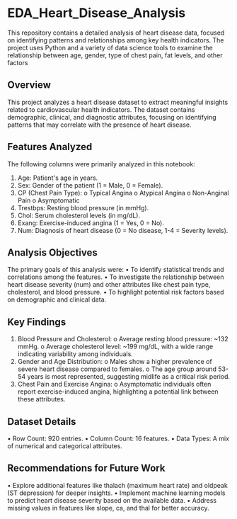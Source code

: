 # EDA_Heart_Disease_Analysis
This repository contains a detailed analysis of heart disease data, focused on identifying patterns and relationships among key health indicators. The project uses Python and a variety of data science tools to examine the relationship between age, gender, type of chest pain, fat levels, and other factors
## Overview
This project analyzes a heart disease dataset to extract meaningful insights related to cardiovascular health indicators. The dataset contains demographic, clinical, and diagnostic attributes, focusing on identifying patterns that may correlate with the presence of heart disease.
## Features Analyzed
The following columns were primarily analyzed in this notebook:
1.	Age: Patient's age in years.
2.	Sex: Gender of the patient (1 = Male, 0 = Female).
3.	CP (Chest Pain Type):
o	Typical Angina
o	Atypical Angina
o	Non-Anginal Pain
o	Asymptomatic
4.	Trestbps: Resting blood pressure (in mmHg).
5.	Chol: Serum cholesterol levels (in mg/dL).
6.	Exang: Exercise-induced angina (1 = Yes, 0 = No).
7.	Num: Diagnosis of heart disease (0 = No disease, 1-4 = Severity levels).
## Analysis Objectives
The primary goals of this analysis were:
•	To identify statistical trends and correlations among the features.
•	To investigate the relationship between heart disease severity (num) and other attributes like chest pain type, cholesterol, and blood pressure.
•	To highlight potential risk factors based on demographic and clinical data.
## Key Findings
1.	Blood Pressure and Cholesterol:
o	Average resting blood pressure: ~132 mmHg.
o	Average cholesterol level: ~199 mg/dL, with a wide range indicating variability among individuals.
2.	Gender and Age Distribution:
o	Males show a higher prevalence of severe heart disease compared to females.
o	The age group around 53-54 years is most represented, suggesting midlife as a critical risk period.
3.	Chest Pain and Exercise Angina:
o	Asymptomatic individuals often report exercise-induced angina, highlighting a potential link between these attributes.
## Dataset Details
•	Row Count: 920 entries.
•	Column Count: 16 features.
•	Data Types: A mix of numerical and categorical attributes.
## Recommendations for Future Work
•	Explore additional features like thalach (maximum heart rate) and oldpeak (ST depression) for deeper insights.
•	Implement machine learning models to predict heart disease severity based on the available data.
•	Address missing values in features like slope, ca, and thal for better accuracy.
